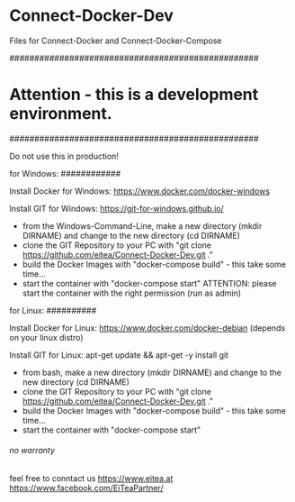 # Connect-Docker-Dev
Files for Connect-Docker and Connect-Docker-Compose

##################################################
# Attention - this is a development environment. #
##################################################

Do not use this in production!

for Windows:
############

Install Docker for Windows:
https://www.docker.com/docker-windows

Install GIT for Windows:
https://git-for-windows.github.io/

* from the Windows-Command-Line, make a new directory (mkdir DIRNAME) and change to the new directory (cd DIRNAME)
* clone the GIT Repository to your PC with "git clone https://github.com/eitea/Connect-Docker-Dev.git ."
* build the Docker Images with "docker-compose build" - this take some time...
* start the container with "docker-compose start" ATTENTION: please start the container with the right permission (run as admin)



for Linux:
##########

Install Docker for Linux:
https://www.docker.com/docker-debian (depends on your linux distro)

Install GIT for Linux:
apt-get update && apt-get -y install git

* from bash, make a new directory (mkdir DIRNAME) and change to the new directory (cd DIRNAME)
* clone the GIT Repository to your PC with "git clone https://github.com/eitea/Connect-Docker-Dev.git ."
* build the Docker Images with "docker-compose build" - this take some time...
* start the container with "docker-compose start"

###### no warranty ######

feel free to conntact us
https://www.eitea.at
https://www.facebook.com/EiTeaPartner/

